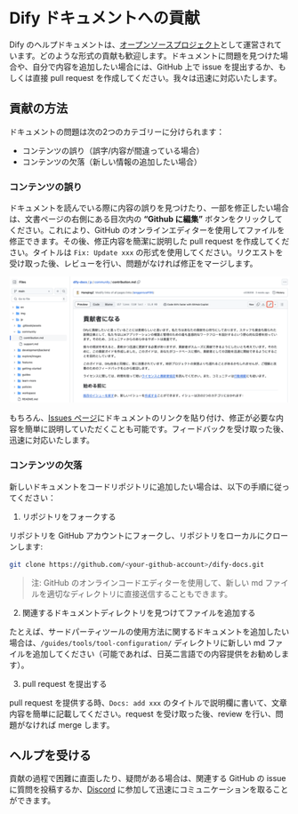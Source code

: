# Dify ドキュメントへの貢献

Dify のヘルプドキュメントは、[オープンソースプロジェクト](https://github.com/langgenius/dify-docs)として運営されています。どのような形式の貢献も歓迎します。ドキュメントに問題を見つけた場合や、自分で内容を追加したい場合には、GitHub 上で issue を提出するか、もしくは直接 pull request を作成してください。我々は迅速に対応いたします。

## 貢献の方法

ドキュメントの問題は次の2つのカテゴリーに分けられます：

- コンテンツの誤り（誤字/内容が間違っている場合）
- コンテンツの欠落（新しい情報の追加したい場合）

### コンテンツの誤り

ドキュメントを読んでいる際に内容の誤りを見つけたり、一部を修正したい場合は、文書ページの右側にある目次内の **“Github に編集”** ボタンをクリックしてください。これにより、GitHub のオンラインエディターを使用してファイルを修正できます。その後、修正内容を簡潔に説明した pull request を作成してください。タイトルは `Fix: Update xxx` の形式を使用してください。リクエストを受け取った後、レビューを行い、問題がなければ修正をマージします。

![](../../img/jp-docs-contribution.png)

もちろん、[Issues ページ](https://github.com/langgenius/dify-docs/issues)にドキュメントのリンクを貼り付け、修正が必要な内容を簡単に説明していただくことも可能です。フィードバックを受け取った後、迅速に対応いたします。

### コンテンツの欠落

新しいドキュメントをコードリポジトリに追加したい場合は、以下の手順に従ってください：

1. リポジトリをフォークする

リポジトリを GitHub アカウントにフォークし、リポジトリをローカルにクローンします:

```bash
git clone https://github.com/<your-github-account>/dify-docs.git
```

> 注: GitHub のオンラインコードエディターを使用して、新しい md ファイルを適切なディレクトリに直接送信することもできます。

2. 関連するドキュメントディレクトリを見つけてファイルを追加する

たとえば、サードパーティツールの使用方法に関するドキュメントを追加したい場合は、`/guides/tools/tool-configuration/` ディレクトリに新しい md ファイルを追加してください（可能であれば、日英二言語での内容提供をお勧めします）。

3. pull request を提出する

pull request を提供する時、`Docs: add xxx` のタイトルで説明欄に書いて、文章内容を簡単に記載してください。request を受け取った後、review を行い、問題がなければ merge します。

## ヘルプを受ける

貢献の過程で困難に直面したり、疑問がある場合は、関連する GitHub の issue に質問を投稿するか、[Discord](https://discord.gg/AhzKf7dNgk) に参加して迅速にコミュニケーションを取ることができます。